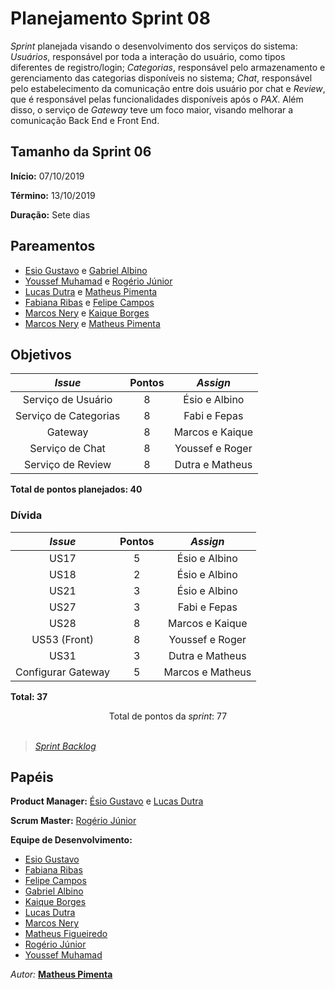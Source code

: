# Planejamento Sprint 08

*Sprint* planejada visando o desenvolvimento dos serviços do sistema: _Usuários_, responsável por toda a interação do usuário, como tipos diferentes de registro/login; _Categorias_, responsável pelo armazenamento e gerenciamento das categorias disponíveis no sistema; _Chat_, responsável pelo estabelecimento da comunicação entre dois usuário por chat e _Review_, que é responsável pelas funcionalidades disponíveis após o _PAX_. Além disso, o serviço de _Gateway_ teve um foco maior, visando melhorar a comunicação Back End e Front End.

## Tamanho da Sprint 06      
**Início:** 07/10/2019
   
**Término:** 13/10/2019   

**Duração:** Sete dias   

## Pareamentos   

- [Esio Gustavo](https://github.com/EsioFreitas) e [Gabriel Albino](https://github.com/gabrielalbino)
- [Youssef Muhamad](https://github.com/youssef-md)  e [Rogério Júnior](https://github.com/rogerioo)
- [Lucas Dutra](https://github.com/lucasdutraf) e [Matheus Pimenta](https://github.com/Matheusss03)
- [Fabiana Ribas](https://github.com/FabianaRibas) e [Felipe Campos](https://github.com/fepas)
- [Marcos Nery](https://github.com/MarcosNBJ) e [Kaique Borges](https://github.com/kaiqueborges)
- [Marcos Nery](https://github.com/MarcosNBJ) e [Matheus Pimenta](https://github.com/Matheusss03)

## Objetivos   

|       _Issue_        | Pontos |         *Assign*         |
| :------------------: | :----: | :----------------------: |
| Serviço de Usuário | 8 |       Ésio e Albino       |
| Serviço de Categorias | 8 | Fabi e Fepas |
| Gateway | 8 |  Marcos e Kaique |
| Serviço de Chat | 8 | Youssef e Roger |
| Serviço de Review | 8 | Dutra e Matheus |

<b>Total de pontos planejados: 40</b>  

### Dívida    

|      _Issue_      | Pontos |                     *Assign*                     |
| :---------------: | :----: | :----------------------------------------------: |
|        US17          |   5    |       Ésio e Albino       |
|        US18          |   2    |       Ésio e Albino       |
|        US21          |   3    |       Ésio e Albino       |
| US27 | 3 | Fabi e Fepas |
| US28 | 8 |  Marcos e Kaique |
| US53 (Front) | 8 | Youssef e Roger |
| US31 | 3 | Dutra e Matheus |
| Configurar Gateway |   5    |     Marcos e Matheus     |

<b>Total: 37</b>


<div style="text-align: center"> Total de pontos da <i>sprint</i>:  77</div> <br>

<!---Colocar no link abaixo as issues alocadas no milestone da Sprint--->
> [_Sprint_ _Backlog_](https://github.com/pax-app/Wiki/milestone/8?closed=1 )  

## Papéis


**Product Manager:** [Ésio Gustavo](https://github.com/EsioFreitas) e [Lucas Dutra](https://github.com/lucasdutraf) 

**Scrum Master:** [Rogério Júnior](https://github.com/rogerioo)

**Equipe de Desenvolvimento:** 
- [Esio Gustavo](https://github.com/EsioFreitas)
- [Fabiana Ribas](https://github.com/FabianaRibas)
- [Felipe Campos](https://github.com/fepas)
- [Gabriel Albino](https://github.com/gabrielalbino)
- [Kaique Borges](https://github.com/kaiqueborges)
- [Lucas Dutra](https://github.com/lucasdutraf)
- [Marcos Nery](https://github.com/MarcosNBJ)
- [Matheus Figueiredo](https://github.com/Matheusss03)
- [Rogério Júnior](https://github.com/rogerioo)
- [Youssef Muhamad](https://github.com/youssef-md)

*Autor:* **[Matheus Pimenta](https://github.com/Matheusss03)**